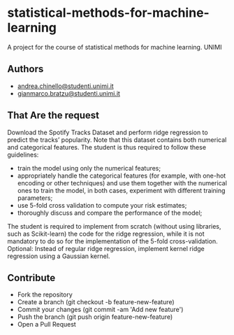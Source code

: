 # statistical-methods-for-machine-learning
A project for the course of statistical methods for machine learning. UNIMI

## Authors

- andrea.chinello@studenti.unimi.it
- gianmarco.bratzu@studenti.unimi.it

## That Are the request
 Download the Spotify Tracks Dataset and perform ridge regression to predict the tracks’ popularity. Note that this dataset contains both numerical and categorical features. The student is thus required to follow these guidelines:
- train the model using only the numerical features;
- appropriately handle the categorical features (for example, with one-hot encoding or other techniques) and use them together with the numerical ones to train the model,
in both cases, experiment with different training parameters;
- use 5-fold cross validation to compute your risk estimates;
- thoroughly discuss and compare the performance of the model;

The student is required to implement from scratch (without using libraries, such as Scikit-learn) the code for the ridge regression, while it is not mandatory to do so for the implementation of the 5-fold cross-validation.
Optional: Instead of regular ridge regression, implement kernel ridge regression using a Gaussian kernel.


## Contribute

- Fork the repository
- Create a branch (git checkout -b feature-new-feature)
- Commit your changes (git commit -am 'Add new feature')
- Push the branch (git push origin feature-new-feature)
- Open a Pull Request
